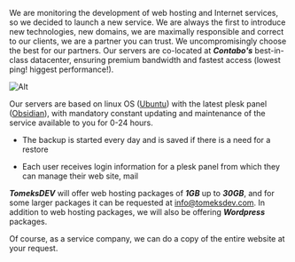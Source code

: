 We are monitoring the development of web hosting and Internet services, so we decided to launch a new service. We are always the first to introduce new technologies, new domains, we are maximally responsible and correct to our clients, we are a partner you can trust.
We uncompromisingly choose the best for our partners.
Our servers are co-located at **_Contabo's_** best-in-class datacenter, ensuring premium bandwidth and fastest access (lowest ping! higgest performance!).

![Alt](https://tomeksdev.com/postImages/plesk.jpg "Plesk")

Our servers are based on linux OS ([Ubuntu](https://ubuntu.com/)) with the latest plesk panel ([Obsidian](https://www.plesk.com/)), with mandatory constant updating and maintenance of the service available to you for 0-24 hours.

- The backup is started every day and is saved if there is a need for a restore 
  
- Each user receives login information for a plesk panel from which they can manage their web site, mail

**_TomeksDEV_** will offer web hosting packages of **_1GB_** up to **_30GB_**, and for some larger packages it can be requested at [info&commat;tomeksdev&period;com](mailto:info&commat;tomeksdev&period;com). In addition to web hosting packages, we will also be offering **_Wordpress_** packages.

Of course, as a service company, we can do a copy of the entire website at your request.
